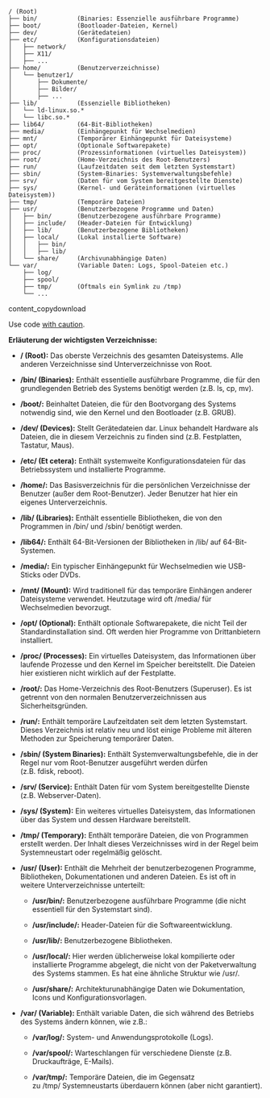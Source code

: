 ```
/ (Root)
├── bin/           (Binaries: Essenzielle ausführbare Programme)
├── boot/          (Bootloader-Dateien, Kernel)
├── dev/           (Gerätedateien)
├── etc/           (Konfigurationsdateien)
│   ├── network/
│   ├── X11/
│   ├── ...
├── home/          (Benutzerverzeichnisse)
│   └── benutzer1/
│       ├── Dokumente/
│       ├── Bilder/            
│       ├── ...
├── lib/           (Essenzielle Bibliotheken)
│   └── ld-linux.so.*
│   └── libc.so.*
├── lib64/         (64-Bit-Bibliotheken)
├── media/         (Einhängepunkt für Wechselmedien)
├── mnt/           (Temporärer Einhängepunkt für Dateisysteme)
├── opt/           (Optionale Softwarepakete)
├── proc/          (Prozessinformationen (virtuelles Dateisystem))
├── root/          (Home-Verzeichnis des Root-Benutzers)
├── run/           (Laufzeitdaten seit dem letzten Systemstart)
├── sbin/          (System-Binaries: Systemverwaltungsbefehle)
├── srv/           (Daten für vom System bereitgestellte Dienste)
├── sys/           (Kernel- und Geräteinformationen (virtuelles Dateisystem))
├── tmp/           (Temporäre Dateien)
├── usr/           (Benutzerbezogene Programme und Daten)
│   ├── bin/       (Benutzerbezogene ausführbare Programme)
│   ├── include/   (Header-Dateien für Entwicklung)
│   ├── lib/       (Benutzerbezogene Bibliotheken)
│   ├── local/     (Lokal installierte Software)
│   │   ├── bin/
│   │   ├── lib/
│   └── share/     (Archivunabhängige Daten)
└── var/           (Variable Daten: Logs, Spool-Dateien etc.)
    ├── log/
    ├── spool/
    ├── tmp/       (Oftmals ein Symlink zu /tmp)
    └── ...
```

content_copydownload

Use code [with caution](https://support.google.com/legal/answer/13505487).

**Erläuterung der wichtigsten Verzeichnisse:**

- **/ (Root):** Das oberste Verzeichnis des gesamten Dateisystems. Alle anderen Verzeichnisse sind Unterverzeichnisse von Root.
    
- **/bin/ (Binaries):** Enthält essentielle ausführbare Programme, die für den grundlegenden Betrieb des Systems benötigt werden (z.B. ls, cp, mv).
    
- **/boot/:** Beinhaltet Dateien, die für den Bootvorgang des Systems notwendig sind, wie den Kernel und den Bootloader (z.B. GRUB).
    
- **/dev/ (Devices):** Stellt Gerätedateien dar. Linux behandelt Hardware als Dateien, die in diesem Verzeichnis zu finden sind (z.B. Festplatten, Tastatur, Maus).
    
- **/etc/ (Et cetera):** Enthält systemweite Konfigurationsdateien für das Betriebssystem und installierte Programme.
    
- **/home/:** Das Basisverzeichnis für die persönlichen Verzeichnisse der Benutzer (außer dem Root-Benutzer). Jeder Benutzer hat hier ein eigenes Unterverzeichnis.
    
- **/lib/ (Libraries):** Enthält essentielle Bibliotheken, die von den Programmen in /bin/ und /sbin/ benötigt werden.
    
- **/lib64/:** Enthält 64-Bit-Versionen der Bibliotheken in /lib/ auf 64-Bit-Systemen.
    
- **/media/:** Ein typischer Einhängepunkt für Wechselmedien wie USB-Sticks oder DVDs.
    
- **/mnt/ (Mount):** Wird traditionell für das temporäre Einhängen anderer Dateisysteme verwendet. Heutzutage wird oft /media/ für Wechselmedien bevorzugt.
    
- **/opt/ (Optional):** Enthält optionale Softwarepakete, die nicht Teil der Standardinstallation sind. Oft werden hier Programme von Drittanbietern installiert.
    
- **/proc/ (Processes):** Ein virtuelles Dateisystem, das Informationen über laufende Prozesse und den Kernel im Speicher bereitstellt. Die Dateien hier existieren nicht wirklich auf der Festplatte.
    
- **/root/:** Das Home-Verzeichnis des Root-Benutzers (Superuser). Es ist getrennt von den normalen Benutzerverzeichnissen aus Sicherheitsgründen.
    
- **/run/:** Enthält temporäre Laufzeitdaten seit dem letzten Systemstart. Dieses Verzeichnis ist relativ neu und löst einige Probleme mit älteren Methoden zur Speicherung temporärer Daten.
    
- **/sbin/ (System Binaries):** Enthält Systemverwaltungsbefehle, die in der Regel nur vom Root-Benutzer ausgeführt werden dürfen (z.B. fdisk, reboot).
    
- **/srv/ (Service):** Enthält Daten für vom System bereitgestellte Dienste (z.B. Webserver-Daten).
    
- **/sys/ (System):** Ein weiteres virtuelles Dateisystem, das Informationen über das System und dessen Hardware bereitstellt.
    
- **/tmp/ (Temporary):** Enthält temporäre Dateien, die von Programmen erstellt werden. Der Inhalt dieses Verzeichnisses wird in der Regel beim Systemneustart oder regelmäßig gelöscht.
    
- **/usr/ (User):** Enthält die Mehrheit der benutzerbezogenen Programme, Bibliotheken, Dokumentationen und anderen Dateien. Es ist oft in weitere Unterverzeichnisse unterteilt:
    
    - **/usr/bin/:** Benutzerbezogene ausführbare Programme (die nicht essentiell für den Systemstart sind).
        
    - **/usr/include/:** Header-Dateien für die Softwareentwicklung.
        
    - **/usr/lib/:** Benutzerbezogene Bibliotheken.
        
    - **/usr/local/:** Hier werden üblicherweise lokal kompilierte oder installierte Programme abgelegt, die nicht von der Paketverwaltung des Systems stammen. Es hat eine ähnliche Struktur wie /usr/.
        
    - **/usr/share/:** Architekturunabhängige Daten wie Dokumentation, Icons und Konfigurationsvorlagen.
        
- **/var/ (Variable):** Enthält variable Daten, die sich während des Betriebs des Systems ändern können, wie z.B.:
    
    - **/var/log/:** System- und Anwendungsprotokolle (Logs).
        
    - **/var/spool/:** Warteschlangen für verschiedene Dienste (z.B. Druckaufträge, E-Mails).
        
    - **/var/tmp/:** Temporäre Dateien, die im Gegensatz zu /tmp/ Systemneustarts überdauern können (aber nicht garantiert).